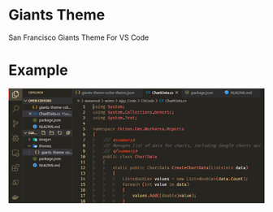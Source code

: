 # Giants Theme
San Francisco Giants Theme For VS Code

# Example
![Theme Sample](https://github.com/ChanceM/giants-theme/raw/main/images/Sample.png)
